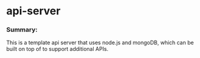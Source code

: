 # api-server

### Summary:
This is a template api server that uses node.js and mongoDB, which can be built on top of to support additional APIs. 
